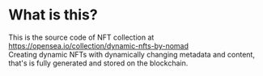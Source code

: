 # What is this?
This is the source code of NFT collection at https://opensea.io/collection/dynamic-nfts-by-nomad<br/>
Creating dynamic NFTs with dynamically changing metadata and content, that's is fully generated and stored on the blockchain.